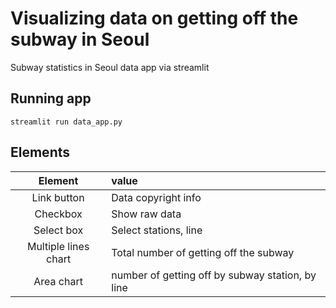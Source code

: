 # Visualizing data on getting off the subway in Seoul
Subway statistics in Seoul data app via streamlit

## Running app
```
streamlit run data_app.py
```

## Elements
|Element|value|
|:-:|:-|
|Link button| Data copyright info|
|Checkbox|Show raw data|
|Select box| Select stations, line|
|Multiple lines chart| Total number of getting off the subway|
|Area chart|number of getting off by subway station, by line|
